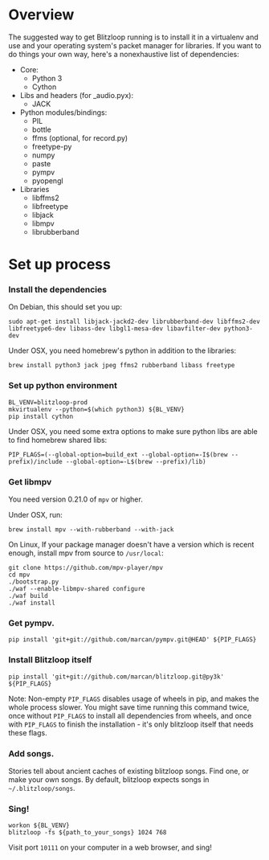 # Overview
The suggested way to get Blitzloop running is to install it in a virtualenv and
use and your operating system's packet manager for libraries. If you want to do
things your own way, here's a nonexhaustive list of dependencies:

* Core:
   * Python 3
   * Cython
* Libs and headers (for _audio.pyx):
   * JACK
* Python modules/bindings:
   * PIL
   * bottle
   * ffms (optional, for record.py)
   * freetype-py
   * numpy
   * paste
   * pympv
   * pyopengl
* Libraries
   * libffms2
   * libfreetype
   * libjack
   * libmpv
   * librubberband

# Set up process

### Install the dependencies
On Debian, this should set you up:
```shell
sudo apt-get install libjack-jackd2-dev librubberband-dev libffms2-dev libfreetype6-dev libass-dev libgl1-mesa-dev libavfilter-dev python3-dev
```

Under OSX, you need homebrew's python in addition to the libraries:
```shell
brew install python3 jack jpeg ffms2 rubberband libass freetype
```

### Set up python environment
```shell
BL_VENV=blitzloop-prod
mkvirtualenv --python=$(which python3) ${BL_VENV}
pip install cython
```

Under OSX, you need some extra options to make sure python libs are able to find
homebrew shared libs:
```shell
PIP_FLAGS=(--global-option=build_ext --global-option=-I$(brew --prefix)/include --global-option=-L$(brew --prefix)/lib)
```

### Get libmpv
You need version 0.21.0 of `mpv` or higher.

Under OSX, run:
```shell
brew install mpv --with-rubberband --with-jack
```

On Linux, If your package manager doesn't have a version which is recent enough,
install mpv from source to `/usr/local`:
```shell
git clone https://github.com/mpv-player/mpv
cd mpv
./bootstrap.py
./waf --enable-libmpv-shared configure
./waf build
./waf install
```

### Get pympv.
```shell
pip install 'git+git://github.com/marcan/pympv.git@HEAD' ${PIP_FLAGS}
```

### Install Blitzloop itself
```shell
pip install 'git+git://github.com/marcan/blitzloop.git@py3k' ${PIP_FLAGS}
```

Note: Non-empty `PIP_FLAGS` disables usage of wheels in pip, and makes the whole
process slower. You might save time running this command twice, once without
`PIP_FLAGS` to install all dependencies from wheels, and once with `PIP_FLAGS`
to finish the installation - it's only blitzloop itself that needs these flags.

### Add songs.
Stories tell about ancient caches of existing blitzloop songs. Find one, or make
your own songs. By default, blitzloop expects songs in `~/.blitzloop/songs`.

### Sing!
```shell
workon ${BL_VENV}
blitzloop -fs ${path_to_your_songs} 1024 768
```

Visit port `10111` on your computer in a web browser, and sing!
